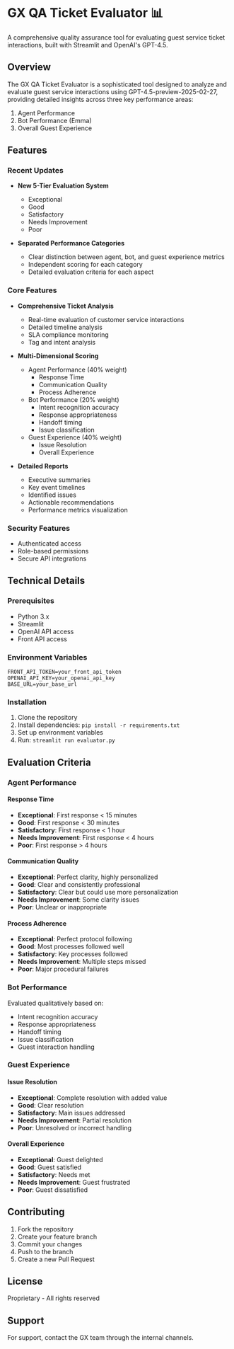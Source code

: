 # GX QA Ticket Evaluator 📊

A comprehensive quality assurance tool for evaluating guest service ticket interactions, built with Streamlit and OpenAI's GPT-4.5.

## Overview

The GX QA Ticket Evaluator is a sophisticated tool designed to analyze and evaluate guest service interactions using GPT-4.5-preview-2025-02-27, providing detailed insights across three key performance areas:

1. Agent Performance
2. Bot Performance (Emma)
3. Overall Guest Experience

## Features

### Recent Updates

- **New 5-Tier Evaluation System**
  - Exceptional
  - Good
  - Satisfactory
  - Needs Improvement
  - Poor

- **Separated Performance Categories**
  - Clear distinction between agent, bot, and guest experience metrics
  - Independent scoring for each category
  - Detailed evaluation criteria for each aspect

### Core Features

- **Comprehensive Ticket Analysis**
  - Real-time evaluation of customer service interactions
  - Detailed timeline analysis
  - SLA compliance monitoring
  - Tag and intent analysis

- **Multi-Dimensional Scoring**
  - Agent Performance (40% weight)
    - Response Time
    - Communication Quality
    - Process Adherence
  - Bot Performance (20% weight)
    - Intent recognition accuracy
    - Response appropriateness
    - Handoff timing
    - Issue classification
  - Guest Experience (40% weight)
    - Issue Resolution
    - Overall Experience

- **Detailed Reports**
  - Executive summaries
  - Key event timelines
  - Identified issues
  - Actionable recommendations
  - Performance metrics visualization

### Security Features
- Authenticated access
- Role-based permissions
- Secure API integrations

## Technical Details

### Prerequisites
- Python 3.x
- Streamlit
- OpenAI API access
- Front API access

### Environment Variables
```
FRONT_API_TOKEN=your_front_api_token
OPENAI_API_KEY=your_openai_api_key
BASE_URL=your_base_url
```

### Installation
1. Clone the repository
2. Install dependencies: `pip install -r requirements.txt`
3. Set up environment variables
4. Run: `streamlit run evaluator.py`

## Evaluation Criteria

### Agent Performance

#### Response Time
- **Exceptional**: First response < 15 minutes
- **Good**: First response < 30 minutes
- **Satisfactory**: First response < 1 hour
- **Needs Improvement**: First response < 4 hours
- **Poor**: First response > 4 hours

#### Communication Quality
- **Exceptional**: Perfect clarity, highly personalized
- **Good**: Clear and consistently professional
- **Satisfactory**: Clear but could use more personalization
- **Needs Improvement**: Some clarity issues
- **Poor**: Unclear or inappropriate

#### Process Adherence
- **Exceptional**: Perfect protocol following
- **Good**: Most processes followed well
- **Satisfactory**: Key processes followed
- **Needs Improvement**: Multiple steps missed
- **Poor**: Major procedural failures

### Bot Performance
Evaluated qualitatively based on:
- Intent recognition accuracy
- Response appropriateness
- Handoff timing
- Issue classification
- Guest interaction handling

### Guest Experience

#### Issue Resolution
- **Exceptional**: Complete resolution with added value
- **Good**: Clear resolution
- **Satisfactory**: Main issues addressed
- **Needs Improvement**: Partial resolution
- **Poor**: Unresolved or incorrect handling

#### Overall Experience
- **Exceptional**: Guest delighted
- **Good**: Guest satisfied
- **Satisfactory**: Needs met
- **Needs Improvement**: Guest frustrated
- **Poor**: Guest dissatisfied

## Contributing

1. Fork the repository
2. Create your feature branch
3. Commit your changes
4. Push to the branch
5. Create a new Pull Request

## License

Proprietary - All rights reserved

## Support

For support, contact the GX team through the internal channels.